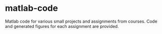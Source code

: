# matlab-code
Matlab code for various small projects and assignments from courses.
Code and generated figures for each assignment are provided.
